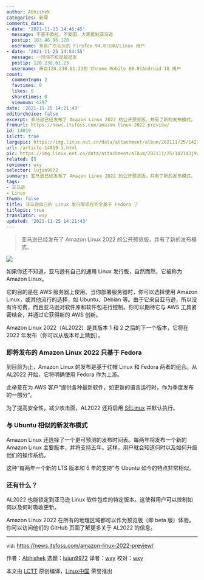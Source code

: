 ```yaml
---
author: Abhishek
categories: 新闻
comments_data:
- date: '2021-11-25 14:46:45'
  message: 不基于欧拉，不爱国，大家抵制亚马逊
  postip: 183.46.96.120
  username: 来自广东汕头的 Firefox 94.0|GNU/Linux 用户
- date: '2021-11-25 14:54:55'
  message: 一时间不知是敌是友
  postip: 120.230.61.23
  username: 来自120.230.61.23的 Chrome Mobile 80.0|Android 10 用户
count:
  commentnum: 2
  favtimes: 0
  likes: 0
  sharetimes: 0
  viewnum: 4297
date: '2021-11-25 14:21:43'
editorchoice: false
excerpt: 亚马逊已经发布了 Amazon Linux 2022 的公开预览版，并有了新的发布模式。
fromurl: https://news.itsfoss.com/amazon-linux-2022-preview/
id: 14019
islctt: true
largepic: https://img.linux.net.cn/data/attachment/album/202111/25/142143j9xw8dtrty09ox30.png
url: /article-14019-1.html
pic: https://img.linux.net.cn/data/attachment/album/202111/25/142143j9xw8dtrty09ox30.png.thumb.jpg
related: []
reviewer: wxy
selector: lujun9972
summary: 亚马逊已经发布了 Amazon Linux 2022 的公开预览版，并有了新的发布模式。
tags:
- 亚马逊
- Linux
thumb: false
title: 亚马逊自己的 Linux 发行版现在完全基于 Fedora 了
titlepic: true
translator: wxy
updated: '2021-11-25 14:21:43'
---
```



> 
> 亚马逊已经发布了 Amazon Linux 2022 的公开预览版，并有了新的发布模式。
> 
> 
> 


![](https://img.linux.net.cn/data/attachment/album/202111/25/142143j9xw8dtrty09ox30.png)


如果你还不知道，亚马逊有自己的通用 Linux 发行版，自然而然，它被称为 Amazon Linux。


它的目的是在 AWS 服务器上使用。当你部署服务器时，你可以选择使用 Amazon Linux，或其他流行的选择，如 Ubuntu、Debian 等。由于它来自亚马逊，所以没有许可费，而且亚马逊对软件库和软件包进行控制。你可以期待它与 AWS 工具紧密结合，并通过它获得新的 AWS 创新。


Amazon Linux 2022（AL2022）是其版本 1 和 2 之后的下一个版本，它将在 2022 年发布（你可以从版本号上猜到）。


### 即将发布的 Amazon Linux 2022 只基于 Fedora


到目前为止，Amazon Linux 的发布是基于红帽 Linux 和 Fedora 两者的组合。从 AL2022 开始，它将明确使用 Fedora 作为上游。


此举意在为 AWS 客户“提供各种最新软件，如更新的语言运行时，作为季度发布的一部分”。


为了提高安全性，减少攻击面，AL2022 还将启用 [SELinux](https://linuxhandbook.com/selinux/) 并默认执行。


### 与 Ubuntu 相似的新发布模式


Amazon Linux 还选择了一个更可预测的发布时间表。每两年将发布一个新的 Amazon Linux 主要版本，并将支持五年。这样，用户就会知道何时以及如何升级他们的操作系统。


这种“每两年一个新的 LTS 版本和 5 年的支持”与 Ubuntu 如今的特点非常相似。


### 还有什么？


AL2022 也能锁定到亚马逊 Linux 软件包库的特定版本。这使得用户可以控制如何以及何时吸收更新。


Amazon Linux 2022 在所有的地理区域都可以作为预览版（即 beta 版）体验。你可以访问他们的 GitHub 页面了解更多关于 AL2022 的信息。




---


via: <https://news.itsfoss.com/amazon-linux-2022-preview/>


作者：[Abhishek](https://news.itsfoss.com/author/root/) 选题：[lujun9972](https://github.com/lujun9972) 译者：[wxy](https://github.com/wxy) 校对：[wxy](https://github.com/wxy)


本文由 [LCTT](https://github.com/LCTT/TranslateProject) 原创编译，[Linux中国](https://linux.cn/) 荣誉推出